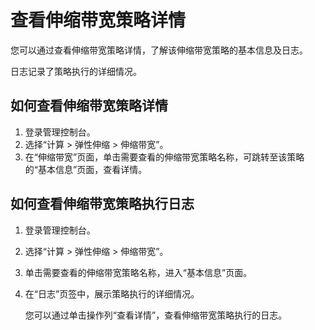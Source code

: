 # 查看伸缩带宽策略详情<a name="ZH-CN_TOPIC_0112331245"></a>

您可以通过查看伸缩带宽策略详情，了解该伸缩带宽策略的基本信息及日志。

日志记录了策略执行的详细情况。

## 如何查看伸缩带宽策略详情<a name="zh-cn_topic_0042018370_section63621909102627"></a>

1.  登录管理控制台。
2.  选择“计算 \> 弹性伸缩 \> 伸缩带宽”。
3.  在“伸缩带宽”页面，单击需要查看的伸缩带宽策略名称，可跳转至该策略的“基本信息”页面，查看详情。

## 如何查看伸缩带宽策略执行日志<a name="section333611121556"></a>

1.  登录管理控制台。
2.  选择“计算 \> 弹性伸缩 \> 伸缩带宽”。
3.  单击需要查看的伸缩带宽策略名称，进入“基本信息”页面。
4.  在“日志”页签中，展示策略执行的详细情况。

    您可以通过单击操作列“查看详情”，查看伸缩带宽策略执行的日志。


